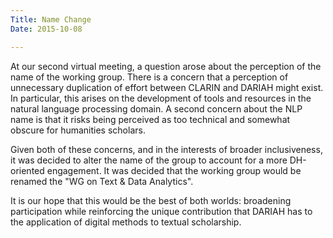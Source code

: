 ```yaml
---
Title: Name Change
Date: 2015-10-08

---
```


 At our second virtual meeting, a question arose about the perception
of the name of the working group. There is a concern that a perception
of unnecessary duplication of effort between CLARIN and DARIAH might
exist. In particular, this arises on the development of tools and
resources in the natural language processing domain.
 A second concern about the NLP name is that it risks being perceived
as too technical and somewhat obscure for humanities scholars.

 Given both of these concerns, and in the interests of broader
inclusiveness, it was decided to alter the name of the group to account
for a more DH-oriented engagement. It was decided that the working group
would be renamed the "WG on Text &amp; Data Analytics".

 It is our hope that this would be the best of both worlds: broadening
participation while reinforcing the unique contribution that DARIAH
has to the application of digital methods to textual scholarship.
